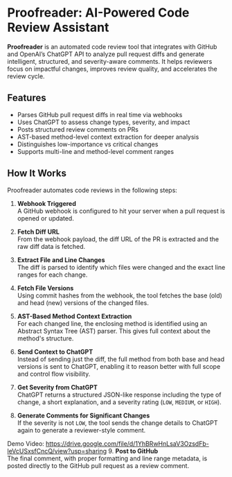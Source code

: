 # Proofreader: AI-Powered Code Review Assistant

**Proofreader** is an automated code review tool that integrates with GitHub and OpenAI’s ChatGPT API to analyze pull request diffs and generate intelligent, structured, and severity-aware comments. It helps reviewers focus on impactful changes, improves review quality, and accelerates the review cycle.


## Features

- Parses GitHub pull request diffs in real time via webhooks
- Uses ChatGPT to assess change types, severity, and impact
- Posts structured review comments on PRs
- AST-based method-level context extraction for deeper analysis
- Distinguishes low-importance vs critical changes
- Supports multi-line and method-level comment ranges


## How It Works

Proofreader automates code reviews in the following steps:

1. **Webhook Triggered**  
   A GitHub webhook is configured to hit your server when a pull request is opened or updated.

2. **Fetch Diff URL**  
   From the webhook payload, the diff URL of the PR is extracted and the raw diff data is fetched.

3. **Extract File and Line Changes**  
   The diff is parsed to identify which files were changed and the exact line ranges for each change.

4. **Fetch File Versions**  
   Using commit hashes from the webhook, the tool fetches the base (old) and head (new) versions of the changed files.

5. **AST-Based Method Context Extraction**  
   For each changed line, the enclosing method is identified using an Abstract Syntax Tree (AST) parser. This gives full context about the method's structure.

6. **Send Context to ChatGPT**  
   Instead of sending just the diff, the full method from both base and head versions is sent to ChatGPT, enabling it to reason better with full scope and control flow visibility.

7. **Get Severity from ChatGPT**  
   ChatGPT returns a structured JSON-like response including the type of change, a short explanation, and a severity rating (`LOW`, `MEDIUM`, or `HIGH`).

8. **Generate Comments for Significant Changes**  
   If the severity is not `LOW`, the tool sends the change details to ChatGPT again to generate a reviewer-style comment.

Demo Video:
https://drive.google.com/file/d/1YhBRwHnLsaV3OzsdFb-leVcUSxsfCncQ/view?usp=sharing
9. **Post to GitHub**  
   The final comment, with proper formatting and line range metadata, is posted directly to the GitHub pull request as a review comment.
